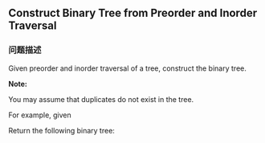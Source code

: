 ## Construct Binary Tree from Preorder and Inorder Traversal  
### 问题描述
Given preorder and inorder traversal of a tree, construct the binary tree.

**Note:**<br />
You may assume that duplicates do not exist in the tree.

For example, given

Return the following binary tree:
